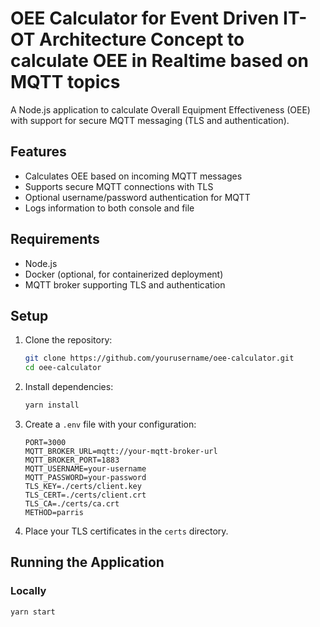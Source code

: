 # OEE Calculator for Event Driven IT-OT Architecture Concept to calculate OEE in Realtime based on MQTT topics

A Node.js application to calculate Overall Equipment Effectiveness (OEE) with support for secure MQTT messaging (TLS and authentication).

## Features

- Calculates OEE based on incoming MQTT messages
- Supports secure MQTT connections with TLS
- Optional username/password authentication for MQTT
- Logs information to both console and file

## Requirements

- Node.js
- Docker (optional, for containerized deployment)
- MQTT broker supporting TLS and authentication

## Setup

1. Clone the repository:
    ```sh
    git clone https://github.com/yourusername/oee-calculator.git
    cd oee-calculator
    ```

2. Install dependencies:
    ```sh
    yarn install
    ```

3. Create a `.env` file with your configuration:
    ```plaintext
    PORT=3000
    MQTT_BROKER_URL=mqtt://your-mqtt-broker-url
    MQTT_BROKER_PORT=1883
    MQTT_USERNAME=your-username
    MQTT_PASSWORD=your-password
    TLS_KEY=./certs/client.key
    TLS_CERT=./certs/client.crt
    TLS_CA=./certs/ca.crt
    METHOD=parris
    ```

4. Place your TLS certificates in the `certs` directory.

## Running the Application

### Locally

```sh
yarn start
